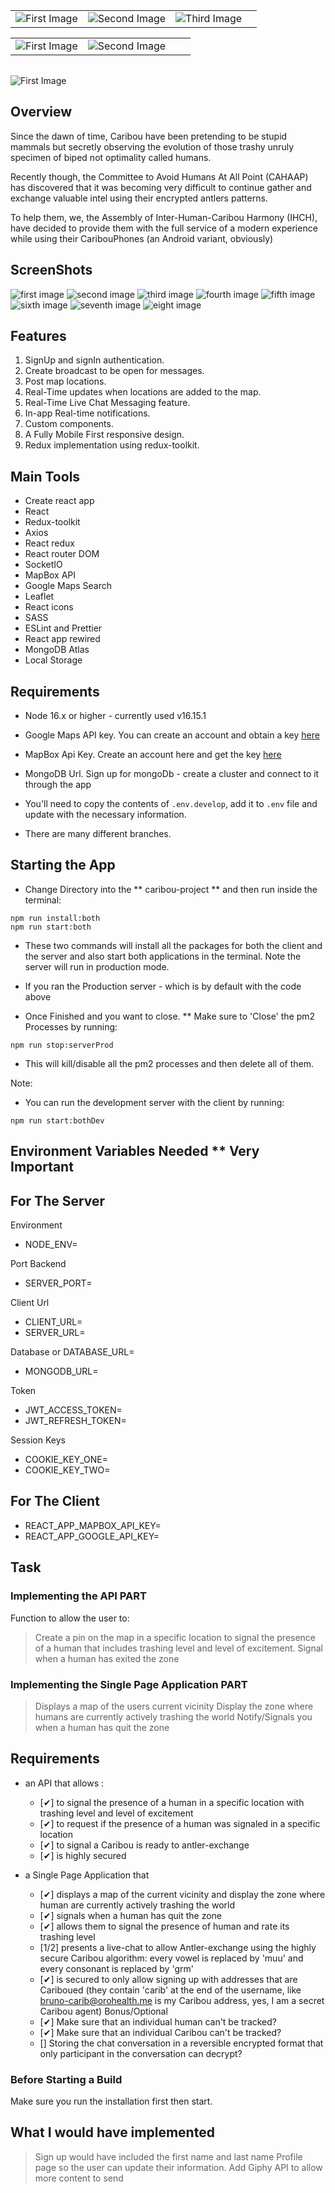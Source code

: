 |||||
|:-:|:-:|:-:|:-:|
|![First Image](https://res.cloudinary.com/dyamr9ym3/image/upload/v1662482775/github_readme_images/react_dzmcqt.png)|![Second Image](https://res.cloudinary.com/dyamr9ym3/image/upload/v1662483177/github_readme_images/axios_jlnlcn.png)|![Third Image](https://res.cloudinary.com/dyamr9ym3/image/upload/v1662483316/github_readme_images/sass_yxqpyf.png)

|||||
|:-:|:-:|:-:|:-:|
|![First Image](https://res.cloudinary.com/dyamr9ym3/image/upload/v1662483732/github_readme_images/redux-toolkit_nxvzow.png)|![Second Image](https://res.cloudinary.com/dyamr9ym3/image/upload/v1662482745/github_readme_images/socketio_lcyu8y.jpg)

||
|:-:|
![First Image](https://res.cloudinary.com/dyamr9ym3/image/upload/v1662565384/github_readme_images/react-app-rewired_iw8y1f.png)


## Overview
Since the dawn of time, Caribou have been pretending to be stupid mammals but secretly observing the evolution of those
trashy unruly specimen of biped not optimality called humans.

Recently though, the Committee to Avoid Humans At All Point (CAHAAP) has discovered that it was becoming very difficult
to continue gather and exchange valuable intel using their encrypted antlers patterns.

To help them, we, the Assembly of Inter-Human-Caribou Harmony  (IHCH), have decided to provide them with the full
service of a modern experience while using their CaribouPhones (an Android variant, obviously)

## ScreenShots

![first image](https://res.cloudinary.com/dppymdnxh/image/upload/v1677603519/caribou/Screen_Shot_2023-02-28_at_11.51.09_AM_qncw8l.png)
![second image](https://res.cloudinary.com/dppymdnxh/image/upload/v1677602466/caribou/tiny-caribou-homepage_qybvos.png)
![third image](https://res.cloudinary.com/dppymdnxh/image/upload/v1677603595/caribou/Screen_Shot_2023-02-28_at_11.57.23_AM_qeuvuw.png)
![fourth image](https://res.cloudinary.com/dppymdnxh/image/upload/v1677603616/caribou/Screen_Shot_2023-02-28_at_11.57.43_AM_zzsdvk.png)
![fifth image](https://res.cloudinary.com/dppymdnxh/image/upload/v1677603652/caribou/Screen_Shot_2023-02-28_at_11.44.07_AM_l0dwhs.png)
![sixth image](https://res.cloudinary.com/dppymdnxh/image/upload/v1677603716/caribou/Screen_Shot_2023-02-28_at_11.44.27_AM_rkvgxj.png)
![seventh image](https://res.cloudinary.com/dppymdnxh/image/upload/v1677603744/caribou/Screen_Shot_2023-02-28_at_11.57.02_AM_u6rg6o.png)
![eight image](https://res.cloudinary.com/dppymdnxh/image/upload/v1677603764/caribou/Screen_Shot_2023-02-28_at_11.56.54_AM_wt7xci.png)


## Features
1. SignUp and signIn authentication.
2. Create broadcast to be open for messages.
3. Post map locations.
4. Real-Time updates when locations are added to the map.
5. Real-Time Live Chat Messaging feature.
6. In-app Real-time notifications.
7. Custom components.
8. A Fully Mobile First responsive design.
9. Redux implementation using redux-toolkit.

## Main Tools
- Create react app
- React
- Redux-toolkit
- Axios
- React redux
- React router DOM
- SocketIO
- MapBox API
- Google Maps Search
- Leaflet
- React icons
- SASS
- ESLint and Prettier
- React app rewired
- MongoDB Atlas
- Local Storage


## Requirements
- Node 16.x or higher - currently used v16.15.1

- Google Maps API key. You can create an account and obtain a key [here](https://developers.giphy.com/)
- MapBox Api Key. Create an account here and get the key [here](https://www.mapbox.com/)
- MongoDB Url. Sign up for mongoDb - create a cluster and connect to it through the app


- You'll need to copy the contents of `.env.develop`, add it to `.env` file and update with the necessary information.

- There are many different branches.


## Starting the App
- Change Directory into the ** caribou-project ** and then run inside the terminal:

```
npm run install:both
npm run start:both
```

- These two commands will install all the packages for both the client and the server and also start both applications in the terminal. Note the server will run in production mode.


- If you ran the Production server - which is by default with the code above
- Once Finished and you want to close. ** Make sure to 'Close' the pm2 Processes by running:

```
npm run stop:serverProd
```
- This will kill/disable all the pm2 processes and then delete all of them.


Note:
- You can run the development server with the client by running:

```
npm run start:bothDev
```


## Environment Variables Needed ** Very Important
## For The Server
Environment
- NODE_ENV=

Port Backend
- SERVER_PORT=

Client Url
- CLIENT_URL=
- SERVER_URL=

Database or DATABASE_URL=
- MONGODB_URL=

Token
- JWT_ACCESS_TOKEN=
- JWT_REFRESH_TOKEN=

Session Keys
- COOKIE_KEY_ONE=
- COOKIE_KEY_TWO=


## For The Client
- REACT_APP_MAPBOX_API_KEY=
- REACT_APP_GOOGLE_API_KEY=



## Task
### Implementing the API PART
Function to allow the user to:
> Create a pin on the map in a specific location to signal the presence of a human that includes trashing level and level of excitement.
> Signal when a human has exited the zone


### Implementing the Single Page Application PART
> Displays a map of the users current vicinity
> Display the zone where humans are currently actively trashing the world
> Notify/Signals you when a human has quit the zone

## Requirements
- an API that allows :
  - [✔] to signal the presence of a human in a specific location with trashing level and level of excitement
  - [✔] to request if the presence of a human was signaled in a specific location
  - [✔] to signal a Caribou is ready to antler-exchange
  - [✔] is highly secured

- a Single Page Application that
  - [✔] displays a map of the current vicinity and display the zone where human are currently actively trashing the world
  - [✔] signals when a human has quit the zone
  - [✔] allows them to signal the presence of human and rate its trashing level
  - [1/2] presents a live-chat to allow Antler-exchange using the highly secure Caribou algorithm: every vowel is replaced by
    'muu' and every consonant is replaced by 'grm'
  - [✔] is secured to only allow signing up with addresses that are Cariboued (they contain 'carib' at the end of the
    username, like bruno-carib@orohealth.me is my Caribou address, yes, I am a secret Caribou agent)
Bonus/Optional
  - [✔] Make sure that an individual human can't be tracked?
  - [✔] Make sure that an individual Caribou can't be tracked?
  - [] Storing the chat conversation in a reversible encrypted format that only participant in the conversation can decrypt?



### Before Starting a Build
Make sure you run the installation first then start.


## What I would have implemented
> Sign up would have included the first name and last name
> Profile page so the user can update their information.
> Add Giphy API to allow more content to send

